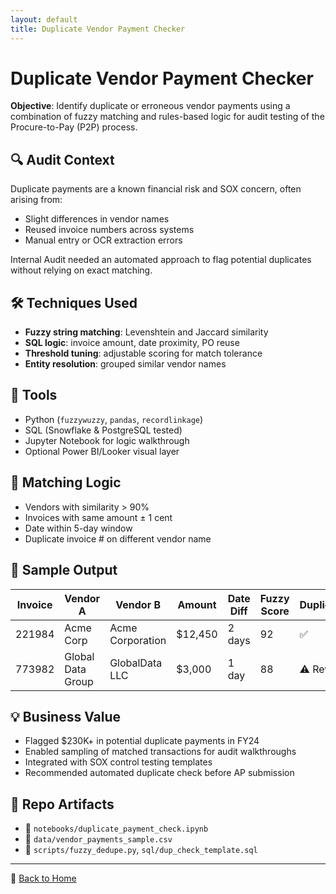 ```yaml
---
layout: default
title: Duplicate Vendor Payment Checker
---
```


# Duplicate Vendor Payment Checker

**Objective**: Identify duplicate or erroneous vendor payments using a combination of fuzzy matching and rules-based logic for audit testing of the Procure-to-Pay (P2P) process.

## 🔍 Audit Context

Duplicate payments are a known financial risk and SOX concern, often arising from:
- Slight differences in vendor names
- Reused invoice numbers across systems
- Manual entry or OCR extraction errors

Internal Audit needed an automated approach to flag potential duplicates without relying on exact matching.

## 🛠 Techniques Used

- **Fuzzy string matching**: Levenshtein and Jaccard similarity
- **SQL logic**: invoice amount, date proximity, PO reuse
- **Threshold tuning**: adjustable scoring for match tolerance
- **Entity resolution**: grouped similar vendor names

## 🧪 Tools

- Python (`fuzzywuzzy`, `pandas`, `recordlinkage`)
- SQL (Snowflake & PostgreSQL tested)
- Jupyter Notebook for logic walkthrough
- Optional Power BI/Looker visual layer

## 🔁 Matching Logic

- Vendors with similarity > 90%
- Invoices with same amount ± 1 cent
- Date within 5-day window
- Duplicate invoice # on different vendor name

## 🧪 Sample Output

| Invoice | Vendor A           | Vendor B             | Amount | Date Diff | Fuzzy Score | Duplicate? |
|---------|--------------------|----------------------|--------|-----------|-------------|------------|
| 221984  | Acme Corp          | Acme Corporation     | $12,450| 2 days    | 92          | ✅         |
| 773982  | Global Data Group  | GlobalData LLC       | $3,000 | 1 day     | 88          | ⚠️ Review  |

## 💡 Business Value

- Flagged $230K+ in potential duplicate payments in FY24
- Enabled sampling of matched transactions for audit walkthroughs
- Integrated with SOX control testing templates
- Recommended automated duplicate check before AP submission

## 📂 Repo Artifacts

- 📁 `notebooks/duplicate_payment_check.ipynb`
- 📁 `data/vendor_payments_sample.csv`
- 📁 `scripts/fuzzy_dedupe.py`, `sql/dup_check_template.sql`

---

🔗 [Back to Home](../index.md)
